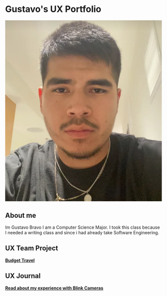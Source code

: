 # Gustavo's UX Portfolio

![A photo of Gustavo, the autor of this portfolio](/assets/IMG_6157.jpeg)
## About me
Im Gustavo Bravo I am a Computer Science Major. I took this class because I needed a writing class and since i had already take Software Engineering.

## UX Team Project

**[Budget Travel](https://chicostate.github.io/UX-BudgetTravel/)**

## UX Journal

**[Read about my experience with Blink Cameras](/jO1/README.md)**
